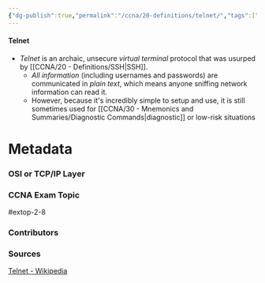 ```yaml
---
{"dg-publish":true,"permalink":"/ccna/20-definitions/telnet/","tags":["defs_ccna"]}
---
```


#### Telnet
- *Telnet* is an archaic, unsecure *virtual terminal* protocol that was usurped by [[CCNA/20 - Definitions/SSH\|SSH]].
	- *All information* (including usernames and passwords) are communicated in *plain text*, which means anyone sniffing network information can read it.
	- However, because it's incredibly simple to setup and use, it is still sometimes used for [[CCNA/30 - Mnemonics and Summaries/Diagnostic Commands\|diagnostic]] or low-risk situations






# Metadata
### OSI or TCP/IP Layer

### CCNA Exam Topic
#extop-2-8
### Contributors

### Sources
[Telnet - Wikipedia](https://en.wikipedia.org/wiki/Telnet)
